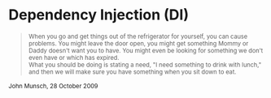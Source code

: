 # Dependency Injection (DI) <!-- .element: style="text-align: left;font-size: 2em;" -->

> <small>When you go and get things out of the refrigerator for yourself, you can cause problems. You might leave the door open, you might get something Mommy or Daddy doesn't want you to have. You might even be looking for something we don't even have or which has expired.				
What you should be doing is stating a need, "I need something to drink with lunch," and then we will make sure you have something when you sit down to eat.</small>

<small>John Munsch, 28 October 2009</small>